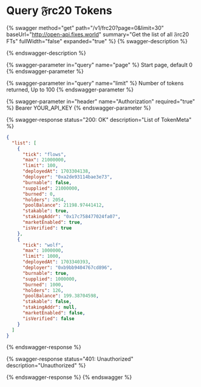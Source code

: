 # Query 𝔉rc20 Tokens

{% swagger method="get" path="/v1/frc20?page=0&limit=30" baseUrl="http://open-api.fixes.world" summary="Get the list of all 𝔉rc20 FTs" fullWidth="false" expanded="true" %}
{% swagger-description %}

{% endswagger-description %}

{% swagger-parameter in="query" name="page" %}
Start page, default 0
{% endswagger-parameter %}

{% swagger-parameter in="query" name="limit" %}
Number of tokens returned, Up to 100
{% endswagger-parameter %}

{% swagger-parameter in="header" name="Authorization" required="true" %}
Bearer YOUR\_API\_KEY
{% endswagger-parameter %}

{% swagger-response status="200: OK" description="List of TokenMeta" %}
```json
{
  "list": [
    {
      "tick": "flows",
      "max": 21000000,
      "limit": 100,
      "deployedAt": 1703304138,
      "deployer": "0xa2de93114bae3e73",
      "burnable": false,
      "supplied": 21000000,
      "burned": 0,
      "holders": 2054,
      "poolBalance": 21198.97441412,
      "stakable": true,
      "stakingAddr": "0x17c758477024fa07",
      "marketEnabled": true,
      "isVerified": true
    },
    {
      "tick": "wolf",
      "max": 1000000,
      "limit": 1000,
      "deployedAt": 1703340393,
      "deployer": "0xb9bb9404767cd896",
      "burnable": true,
      "supplied": 1000000,
      "burned": 1000,
      "holders": 126,
      "poolBalance": 199.38704598,
      "stakable": false,
      "stakingAddr": null,
      "marketEnabled": false,
      "isVerified": false
    }
  ]
}
```
{% endswagger-response %}

{% swagger-response status="401: Unauthorized" description="Unauthorized" %}

{% endswagger-response %}
{% endswagger %}
